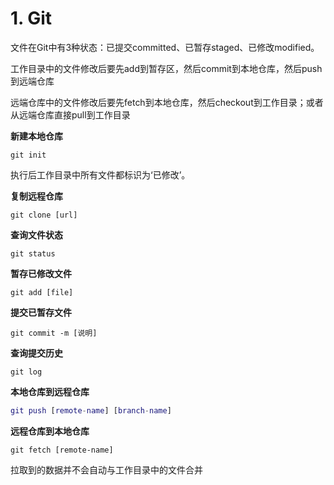 # 1. Git

文件在Git中有3种状态：已提交committed、已暂存staged、已修改modified。

工作目录中的文件修改后要先add到暂存区，然后commit到本地仓库，然后push到远端仓库

远端仓库中的文件修改后要先fetch到本地仓库，然后checkout到工作目录；或者从远端仓库直接pull到工作目录

**新建本地仓库**

```
git init
```

执行后工作目录中所有文件都标识为‘已修改’。

**复制远程仓库**

```
git clone [url]
```

**查询文件状态**

```
git status
```

**暂存已修改文件**

```
git add [file]
```

**提交已暂存文件**

```
git commit -m [说明]
```

**查询提交历史**

```
git log
```

**本地仓库到远程仓库**

```g
git push [remote-name] [branch-name]
```

**远程仓库到本地仓库**

```
git fetch [remote-name]
```

拉取到的数据并不会自动与工作目录中的文件合并